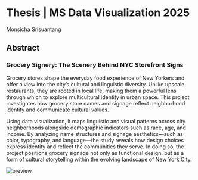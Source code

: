 # Thesis | MS Data Visualization 2025
Monsicha Srisuantang

## Abstract

### Grocery Signery: The Scenery Behind NYC Storefront Signs
Grocery stores shape the everyday food experience of New Yorkers and offer a view into the city’s cultural and linguistic diversity. Unlike upscale restaurants, they are rooted in local life, making them a powerful lens through which to explore multicultural identity in urban space. This project investigates how grocery store names and signage reflect neighborhood identity and communicate cultural values.

Using data visualization, it maps linguistic and visual patterns across city neighborhoods alongside demographic indicators such as race, age, and income. By analyzing name structures and signage aesthetics—such as color, typography, and language—the study reveals how design choices express identity and reflect the communities they serve. In doing so, the project positions grocery signage not only as functional design, but as a form of cultural storytelling within the evolving landscape of New York City.

![preview](https://github.com/user-attachments/assets/f6ce498b-e987-43e1-a499-512d11b02472)


